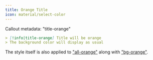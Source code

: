 ```yaml
---
title: Orange Title
icon: material/select-color
---
```


Callout metadata: "title-orange"

```md
> [!info|title-orange] Title will be orange
> The background color will display as usual
```

The style itself is also applied to ["all-orange"](../combined-styling/page-8.md) along with ["bg-orange"](../bg-styling/page-8.md).